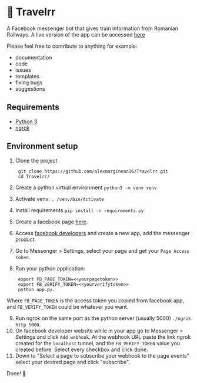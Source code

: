 # :steam_locomotive: Travelrr
A Facebook messenger bot that gives train information from Romanian Railways. 
A live version of the app can be accessed [here](https://www.facebook.com/Travelrr-334385437191241)

Please feel free to contribute to anything for example:
- documentation
- code
- issues
- templates
- fixing bugs
- suggestions

## Requirements

- [Python 3](https://www.python.org/downloads/)
- [ngrok](https://ngrok.com/)

## Environment setup

1. Clone the project
        
        git clone https://github.com/alexmarginean16/Travelrr.git
        cd Travelrr/

2. Create a python virtual environment `python3 -m venv venv`
3. Activate venv: `. /venv/bin/Activate`
4. Install requirements `pip install -r requirements.py`
5. Create a facebook page [here](https://www.facebook.com/pages/creation/).
6. Access [facebook developers](https://developers.facebook.com/) and create a new app, add the messenger product.
7. Go to Messenger > Settings, select your page and get your `Page Access Token`.
8. Run your python application:

        export FB_PAGE_TOKEN=<<yourpagetoken>> 
        export FB_VERIFY_TOKEN=<<yourverifytoken>>
        python app.py.

Where `FB_PAGE_TOKEN` is the access token you copied from facebook app, and `FB_VERIFY_TOKEN` could be whatever you want.

9. Run ngrok on the same port as the python server (usually 5000) `./ngrok http 5000`.
10. On facebook developer website while in your app go to Messenger > Settings and click `Add webhook`. At the webhook URL paste the link ngrok created for the `localhost` tunnel, and the `FB_VERIFY_TOKEN` value you created before. Select every checkbox and click done.
11. Down to "Select a page to subscribe your webhook to the page events" select your desired page and click "subscribe".

Done! :tada:
